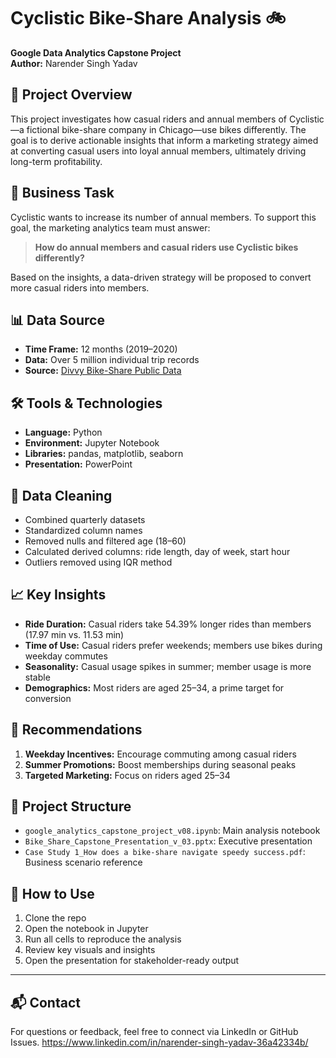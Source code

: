 # Cyclistic Bike-Share Analysis 🚲  
**Google Data Analytics Capstone Project**  
**Author:** Narender Singh Yadav

## 📌 Project Overview  
This project investigates how casual riders and annual members of Cyclistic—a fictional bike-share company in Chicago—use bikes differently. The goal is to derive actionable insights that inform a marketing strategy aimed at converting casual users into loyal annual members, ultimately driving long-term profitability.

## 🧩 Business Task  
Cyclistic wants to increase its number of annual members. To support this goal, the marketing analytics team must answer:
> **How do annual members and casual riders use Cyclistic bikes differently?**

Based on the insights, a data-driven strategy will be proposed to convert more casual riders into members.

## 📊 Data Source  
- **Time Frame:** 12 months (2019–2020)  
- **Data:** Over 5 million individual trip records  
- **Source:** [Divvy Bike-Share Public Data](https://divvy-tripdata.s3.amazonaws.com/index.html)

## 🛠️ Tools & Technologies  
- **Language:** Python  
- **Environment:** Jupyter Notebook  
- **Libraries:** pandas, matplotlib, seaborn  
- **Presentation:** PowerPoint

## 🧼 Data Cleaning  
- Combined quarterly datasets  
- Standardized column names  
- Removed nulls and filtered age (18–60)  
- Calculated derived columns: ride length, day of week, start hour  
- Outliers removed using IQR method

## 📈 Key Insights  
- **Ride Duration:** Casual riders take 54.39% longer rides than members (17.97 min vs. 11.53 min)  
- **Time of Use:** Casual riders prefer weekends; members use bikes during weekday commutes  
- **Seasonality:** Casual usage spikes in summer; member usage is more stable  
- **Demographics:** Most riders are aged 25–34, a prime target for conversion

## 📌 Recommendations  
1. **Weekday Incentives:** Encourage commuting among casual riders  
2. **Summer Promotions:** Boost memberships during seasonal peaks  
3. **Targeted Marketing:** Focus on riders aged 25–34

## 📂 Project Structure  
- `google_analytics_capstone_project_v08.ipynb`: Main analysis notebook  
- `Bike_Share_Capstone_Presentation_v_03.pptx`: Executive presentation  
- `Case Study 1_How does a bike-share navigate speedy success.pdf`: Business scenario reference

## 🚀 How to Use  
1. Clone the repo  
2. Open the notebook in Jupyter  
3. Run all cells to reproduce the analysis  
4. Review key visuals and insights  
5. Open the presentation for stakeholder-ready output

---

## 📬 Contact  
For questions or feedback, feel free to connect via LinkedIn or GitHub Issues.
https://www.linkedin.com/in/narender-singh-yadav-36a42334b/

